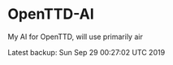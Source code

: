 # OpenTTD-AI
My AI for OpenTTD, will use primarily air

Latest backup: Sun Sep 29 00:27:02 UTC 2019
